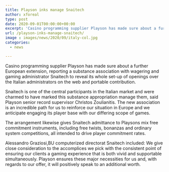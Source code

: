 ```yaml
---
title: Playson inks manage Snaitech
author: xforeal 
type: post
date: 2020-09-01T00:00:00+00:00
excerpt: 'Casino programming supplier Playson has made sure about a further European development, declaring a substance association with wagering and gaming administrator Snaitech to reveal its whole set-up of spaces over the Italian administrators on the web and portable offering '
url: /playson-inks-manage-snaitech/
image : images/news/2020/09/italy-col.jpg
categories:
  - news

---
```

Casino programming supplier Playson has made sure about a further European extension, reporting a substance association with wagering and gaming administrator Snaitech to reveal its whole set-up of openings over the Italian administrators on the web and portable contribution. 

Snaitech is one of the central participants in the Italian market and were charmed to have marked this substance appropriation manage them, said Playson senior record supervisor Christos Zoulianitis. The new association is an incredible path for us to reinforce our situation in Europe and we anticipate engaging its player base with our differing scope of games. 

The arrangement likewise gives Snaitech admittance to Playsons mix free commitment instruments, including free twists, bonanzas and ordinary system competitions, all intended to drive player commitment rates. 

Alessandro Graziosi,BU computerized directorat Snaitech included: We give close consideration to the accomplices we pick with the consistent point of ensuring our clients a gaming experience that is both vivid and supportable simultaneously. Playson ensures these major necessities for us and, with regards to our offer, it will positively speak to an additional worth.